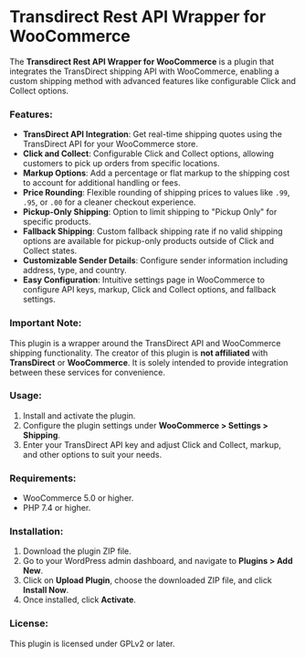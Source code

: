 # Transdirect Rest API Wrapper for WooCommerce

The **Transdirect Rest API Wrapper for WooCommerce** is a plugin that integrates the TransDirect shipping API with WooCommerce, enabling a custom shipping method with advanced features like configurable Click and Collect options.

### Features:

- **TransDirect API Integration**: Get real-time shipping quotes using the TransDirect API for your WooCommerce store.
- **Click and Collect**: Configurable Click and Collect options, allowing customers to pick up orders from specific locations.
- **Markup Options**: Add a percentage or flat markup to the shipping cost to account for additional handling or fees.
- **Price Rounding**: Flexible rounding of shipping prices to values like `.99`, `.95`, or `.00` for a cleaner checkout experience.
- **Pickup-Only Shipping**: Option to limit shipping to "Pickup Only" for specific products.
- **Fallback Shipping**: Custom fallback shipping rate if no valid shipping options are available for pickup-only products outside of Click and Collect states.
- **Customizable Sender Details**: Configure sender information including address, type, and country.
- **Easy Configuration**: Intuitive settings page in WooCommerce to configure API keys, markup, Click and Collect options, and fallback settings.

### Important Note:
This plugin is a wrapper around the TransDirect API and WooCommerce shipping functionality. The creator of this plugin is **not affiliated** with **TransDirect** or **WooCommerce**. It is solely intended to provide integration between these services for convenience.

### Usage:
1. Install and activate the plugin.
2. Configure the plugin settings under **WooCommerce > Settings > Shipping**.
3. Enter your TransDirect API key and adjust Click and Collect, markup, and other options to suit your needs.

### Requirements:
- WooCommerce 5.0 or higher.
- PHP 7.4 or higher.

### Installation:
1. Download the plugin ZIP file.
2. Go to your WordPress admin dashboard, and navigate to **Plugins > Add New**.
3. Click on **Upload Plugin**, choose the downloaded ZIP file, and click **Install Now**.
4. Once installed, click **Activate**.

### License:
This plugin is licensed under GPLv2 or later.

